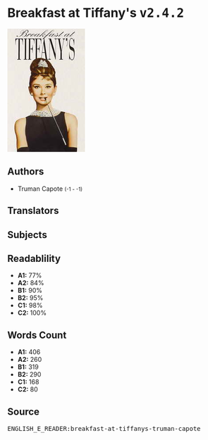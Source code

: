 # Breakfast at Tiffany's <kbd>v2.4.2</kbd>

![](./cover.medium.jpg "")

## Authors


 - Truman Capote <small>(-1 - -1)</small>

## Translators



## Subjects



## Readablility


 - **A1:** 77%
 - **A2:** 84%
 - **B1:** 90%
 - **B2:** 95%
 - **C1:** 98%
 - **C2:** 100%

## Words Count


 - **A1:** 406
 - **A2:** 260
 - **B1:** 319
 - **B2:** 290
 - **C1:** 168
 - **C2:** 80

## Source


<kbd>ENGLISH_E_READER:breakfast-at-tiffanys-truman-capote</kbd>
